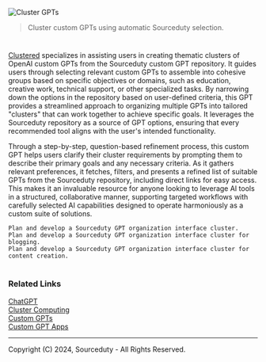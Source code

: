 ![Cluster GPTs](https://github.com/user-attachments/assets/d6ce6b2c-4307-46f7-b8d2-b2f129ce398c)

> Cluster custom GPTs using automatic Sourceduty selection.
#

[Clustered](https://chatgpt.com/g/g-oiB0KPuBF-clustered) specializes in assisting users in creating thematic clusters of OpenAI custom GPTs from the Sourceduty custom GPT repository. It guides users through selecting relevant custom GPTs to assemble into cohesive groups based on specific objectives or domains, such as education, creative work, technical support, or other specialized tasks. By narrowing down the options in the repository based on user-defined criteria, this GPT provides a streamlined approach to organizing multiple GPTs into tailored "clusters" that can work together to achieve specific goals. It leverages the Sourceduty repository as a source of GPT options, ensuring that every recommended tool aligns with the user's intended functionality.

Through a step-by-step, question-based refinement process, this custom GPT helps users clarify their cluster requirements by prompting them to describe their primary goals and any necessary criteria. As it gathers relevant preferences, it fetches, filters, and presents a refined list of suitable GPTs from the Sourceduty repository, including direct links for easy access. This makes it an invaluable resource for anyone looking to leverage AI tools in a structured, collaborative manner, supporting targeted workflows with carefully selected AI capabilities designed to operate harmoniously as a custom suite of solutions.

```
Plan and develop a Sourceduty GPT organization interface cluster.
Plan and develop a Sourceduty GPT organization interface cluster for blogging.
Plan and develop a Sourceduty GPT organization interface cluster for content creation.
```

#
### Related Links

[ChatGPT](https://github.com/sourceduty/ChatGPT)
<br>
[Cluster Computing](https://github.com/sourceduty/Cluster_Computing)
<br>
[Custom GPTs](https://github.com/sourceduty/Custom_GPTs)
<br>
[Custom GPT Apps](https://github.com/sourceduty/Custom_GPT_Apps)

***
Copyright (C) 2024, Sourceduty - All Rights Reserved.
